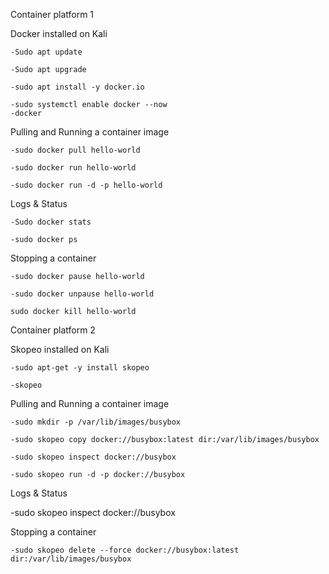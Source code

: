 Container platform 1

Docker installed on Kali

    -Sudo apt update
    
    -Sudo apt upgrade
    
    -sudo apt install -y docker.io
    
    -sudo systemctl enable docker --now
    -docker
    
Pulling and Running a container image

    -sudo docker pull hello-world
    
    -sudo docker run hello-world
    
    -sudo docker run -d -p hello-world
    
Logs & Status

    -Sudo docker stats
    
    -sudo docker ps
    
Stopping a container

    -sudo docker pause hello-world
    
    -sudo docker unpause hello-world
    
    sudo docker kill hello-world

Container platform 2

Skopeo installed on Kali

    -sudo apt-get -y install skopeo
    
    -skopeo

Pulling and Running a container image

    -sudo mkdir -p /var/lib/images/busybox
    
    -sudo skopeo copy docker://busybox:latest dir:/var/lib/images/busybox
    
    -sudo skopeo inspect docker://busybox
    
    -sudo skopeo run -d -p docker://busybox
    
Logs & Status

   -sudo skopeo inspect docker://busybox
   
Stopping a container

    -sudo skopeo delete --force docker://busybox:latest dir:/var/lib/images/busybox
